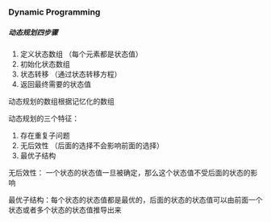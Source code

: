 ### Dynamic Programming



##### 动态规划四步骤

1. 定义状态数组 （每个元素都是状态值）
2. 初始化状态数组
3. 状态转移 （通过状态转移方程）
4. 返回最终需要的状态值



动态规划的数组根据记忆化的数组



动态规划的三个特征：

1. 存在重复子问题
2. 无后效性 （后面的选择不会影响前面的选择）
3. 最优子结构



无后效性： 一个状态的状态值一旦被确定，那么这个状态值不受后面的状态的影响

最优子结构：每个状态的状态值都是最优的，后面的状态的状态值可以由前面一个状态或者多个状态的状态值推导出来










